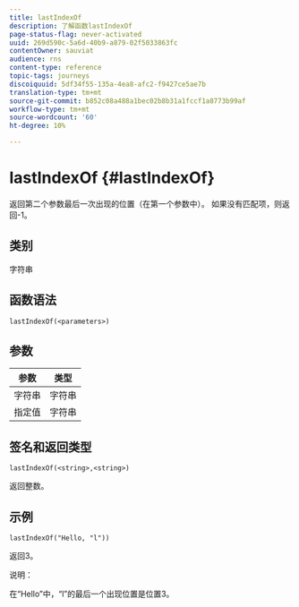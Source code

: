 ```yaml
---
title: lastIndexOf
description: 了解函数lastIndexOf
page-status-flag: never-activated
uuid: 269d590c-5a6d-40b9-a879-02f5033863fc
contentOwner: sauviat
audience: rns
content-type: reference
topic-tags: journeys
discoiquuid: 5df34f55-135a-4ea8-afc2-f9427ce5ae7b
translation-type: tm+mt
source-git-commit: b852c08a488a1bec02b8b31a1fccf1a8773b99af
workflow-type: tm+mt
source-wordcount: '60'
ht-degree: 10%

---
```



# lastIndexOf {#lastIndexOf}

返回第二个参数最后一次出现的位置（在第一个参数中）。 如果没有匹配项，则返回-1。

## 类别

字符串

## 函数语法

`lastIndexOf(<parameters>)`

## 参数

| 参数 | 类型 |
|-----------|------------------|
| 字符串 | 字符串 |
| 指定值 | 字符串 |

## 签名和返回类型

`lastIndexOf(<string>,<string>)`

返回整数。

## 示例

`lastIndexOf("Hello, "l"))`

返回3。

说明：

在“Hello”中，“l”的最后一个出现位置是位置3。

